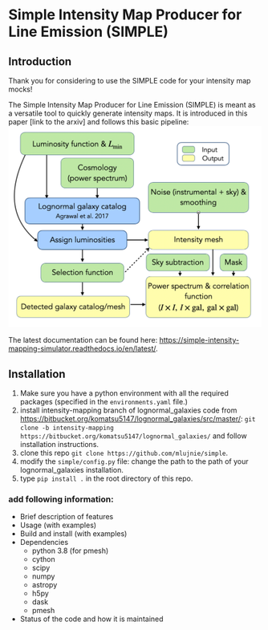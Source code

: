 # Simple Intensity Map Producer for Line Emission (SIMPLE)

## Introduction

Thank you for considering to use the SIMPLE code for your intensity map mocks!

The Simple Intensity Map Producer for Line Emission (SIMPLE) is meant as a versatile tool to quickly generate intensity maps. It is introduced in this paper [link to the arxiv] and follows this basic pipeline:
![400](docs/SIMPLE_pipeline.png)

The latest documentation can be found here: https://simple-intensity-mapping-simulator.readthedocs.io/en/latest/.

## Installation
1. Make sure you have a python environment with all the required packages (specified in the `environments.yaml` file.)
2. install intensity-mapping branch of lognormal_galaxies code from https://bitbucket.org/komatsu5147/lognormal_galaxies/src/master/:
      `git clone -b intensity-mapping https://bitbucket.org/komatsu5147/lognormal_galaxies/`
      and follow installation instructions.
3. clone this repo 
    `git clone https://github.com/mlujnie/simple`.
4. modify the `simple/config.py` file: change the path to the path of your lognormal_galaxies installation.
5. type `pip install .` in the root directory of this repo.

### add following information: 
* Brief description of features
* Usage (with examples)
* Build and install (with examples)
* Dependencies
    * python 3.8 (for pmesh)
    * cython
    * scipy
    * numpy
    * astropy
    * h5py
    * dask
    * pmesh
* Status of the code and how it is maintained
